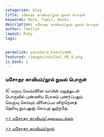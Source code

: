 ```yaml
---  
categories: blog  
title: யசோதர காவியம்/நூல் நுவல் பொருள்
keywords: More, Tamil, Books  
description: யசோதர காவியம்/நூல் நுவல் பொருள்
author: Tamilan  
layout: Ruby  
tags:     


permalink: yasodara_kaaviyam8  
featured: /images/noolkal_96_6.png  
is_book: 1
---  
```



### யசோதர காவியம்/நூல் நுவல் பொருள்

4| மருவு வெவ்வினை வாயின் மறுத்துடன்  
பொருவில் புண்ணிய போகம் புணர்ப்பதும்  
வெருவு செய்யும் வினைப்பய னிற்றெனத்  
தெரிவு றுப்பதுஞ் செப்புத லுற்றதே.

[<< யசோதர காவியம்/அவையடக்கம்](yasodara_kaaviyam7)  
  
[>> யசோதர காவியம்/நூல்](yasodara_kaaviyam9)


